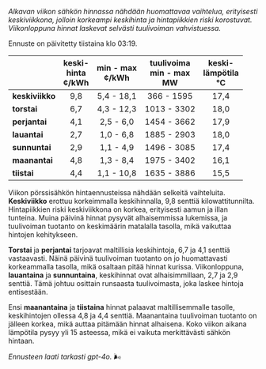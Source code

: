 *Alkavan viikon sähkön hinnassa nähdään huomattavaa vaihtelua, erityisesti keskiviikkona, jolloin korkeampi keskihinta ja hintapiikkien riski korostuvat. Viikonloppuna hinnat laskevat selvästi tuulivoiman vahvistuessa.*

Ennuste on päivitetty tiistaina klo 03:19.

|             | keski-<br>hinta<br>¢/kWh | min - max<br>¢/kWh | tuulivoima<br>min - max<br>MW | keski-<br>lämpötila<br>°C |
|:-------------|:----------------:|:----------------:|:-------------:|:-------------:|
| **keskiviikko**  | 9,8 | 5,4 - 18,1 | 366 - 1595 | 17,4 |
| **torstai**      | 6,7 | 4,3 - 12,3 | 1013 - 3302 | 18,0 |
| **perjantai**    | 4,1 | 2,5 - 6,0 | 1454 - 3662 | 17,9 |
| **lauantai**     | 2,7 | 1,0 - 6,8 | 1885 - 2903 | 18,0 |
| **sunnuntai**    | 2,9 | 1,1 - 4,9 | 1496 - 3085 | 17,4 |
| **maanantai**    | 4,8 | 1,3 - 8,4 | 1975 - 3402 | 16,1 |
| **tiistai**      | 4,4 | 1,1 - 10,8 | 1635 - 3886 | 15,5 |

Viikon pörssisähkön hintaennusteissa nähdään selkeitä vaihteluita. **Keskiviikko** erottuu korkeimmalla keskihinnalla, 9,8 senttiä kilowattitunnilta. Hintapiikkien riski keskiviikkona on korkea, erityisesti aamun ja illan tunteina. Muina päivinä hinnat pysyvät alhaisemmissa lukemissa, ja tuulivoiman tuotanto on keskimäärin matalalla tasolla, mikä vaikuttaa hintojen kehitykseen. 

**Torstai** ja **perjantai** tarjoavat maltillisia keskihintoja, 6,7 ja 4,1 senttiä vastaavasti. Näinä päivinä tuulivoiman tuotanto on jo huomattavasti korkeammalla tasolla, mikä osaltaan pitää hinnat kurissa. Viikonloppuna, **lauantaina** ja **sunnuntaina**, keskihinnat ovat alhaisimmillaan, 2,7 ja 2,9 senttiä. Tämä johtuu osittain runsaasta tuulivoimasta, joka laskee hintoja entisestään.

Ensi **maanantaina** ja **tiistaina** hinnat palaavat maltillisemmalle tasolle, keskihintojen ollessa 4,8 ja 4,4 senttiä. Maanantaina tuulivoiman tuotanto on jälleen korkea, mikä auttaa pitämään hinnat alhaisena. Koko viikon aikana lämpötila pysyy yli 15 asteessa, mikä ei vaikuta merkittävästi sähkön hintaan.

*Ennusteen laati tarkasti gpt-4o.* 🌬️
